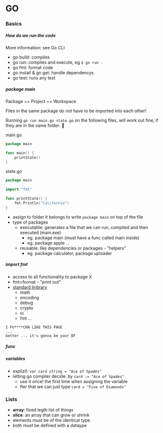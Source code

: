 # GO

### Basics
##### How do we run the code
More information: see Go CLI
- go build: compiles
- go run: compiles and execute, eg `$ go run .`
- go fmt: format code
- go install & go get: handle dependencys
- go test: runs any test

##### package main
Package == Project == Workspace

Files in the same package do not have to be imported into each other! 

Running `go run main.go state.go` on the following files, will work out fine, if they are in the same folder. 🙂

main.go
```go
package main
 
func main() {
    printState()
}
```
state.go
```go
package main
 
import "fmt"
 
func printState() {
    fmt.Println("California")
}
```



- assign to folder it belongs to write `package main` on top of the file
- type of packages
    - executable: generates a file that we can run, compiled and then executed (main.exe) 
        - eg. package main (must have a func called main inside)
        - eg. package apple ...
    - reusable: like dependencies or packages - "helpers"
        - eg. package calculator, package uploader
    
    

##### import fmt
- access to all functionality to package X
- fmt=format - "print out"
-  [standard linbrary](https://pkg.go.dev/std) 
    - math
    - encoding
    - debug
    - crypto
    - io
    - fmt ...

```
I FU****CKN LIKE THIS PAGE
...
better ... it's gonna be your BF
```


##### func


##### variables
- explizit: `var card string = "Ace of Spades"` 
- letting go compiler decide: by `card := "Ace of Spades"`
    - use it once! the first time when assigning the variable 
    - fter that we can just type `card = "Five of Diamonds"`



### Lists
- **array**: fixed legth list of things
- **slice**: an array that can grow or shrink
- elements must be of the identical type
- both must be defined with a dataype

